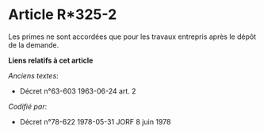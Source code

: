 # Article R*325-2

Les primes ne sont accordées que pour les travaux entrepris après le dépôt de la demande.

**Liens relatifs à cet article**

_Anciens textes_:

  - Décret n°63-603 1963-06-24 art. 2

_Codifié par_:

  - Décret n°78-622 1978-05-31 JORF 8 juin 1978
